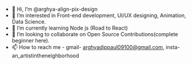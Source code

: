 - 👋 Hi, I’m @arghya-align-pix-design
- 👀 I’m interested in Front-end development, UI/UX designing, Animation, Data Science.
- 🌱 I’m currently learning Node js (Road to React)
- 💞️ I’m looking to collaborate on Open Source Contributions(complete beginner here). 
- 📫 How to reach me - gmail- arghyadippaul09100@gmail.com, insta- an_artistintheneighborhood

<!---
arghya-align-pix-design/arghya-align-pix-design is a ✨ special ✨ repository because its `README.md` (this file) appears on your GitHub profile.
You can click the Preview link to take a look at your changes.
--->
